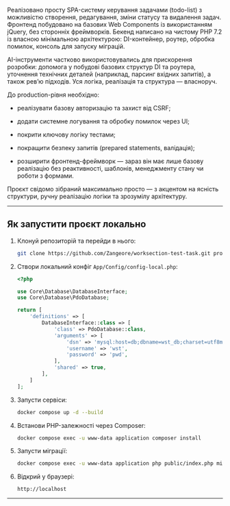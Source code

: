 Реалізовано просту SPA-систему керування задачами (todo-list) з можливістю створення, редагування, зміни статусу та видалення задач. Фронтенд побудовано на базових Web Components із використанням jQuery, без сторонніх фреймворків. Бекенд написано на чистому PHP 7.2 із власною мінімальною архітектурою: DI-контейнер, роутер, обробка помилок, консоль для запуску міграцій.

AI-інструменти частково використовувались для прискорення розробки: допомога у побудові базових структур DI та роутера, уточнення технічних деталей (наприклад, парсинг вхідних запитів), а також рев’ю підходів. Уся логіка, реалізація та структура — власноруч.

До production-рівня необхідно:

- реалізувати базову авторизацію та захист від CSRF;

- додати системне логування та обробку помилок через UI;

- покрити ключову логіку тестами;

- покращити безпеку запитів (prepared statements, валідація);

- розширити фронтенд-фреймворк — зараз він має лише базову реалізацію без реактивності, шаблонів, менеджменту стану чи роботи з формами.

Проєкт свідомо зібраний максимально просто — з акцентом на ясність структури, ручну реалізацію логіки та зрозумілу архітектуру.

---

##  Як запустити проєкт локально

1. Клонуй репозиторій та перейди в нього:

   ```bash
   git clone https://github.com/Zangeore/worksection-test-task.git project && cd project
   ```

2. Створи локальний конфіг `App/Config/config-local.php`:

   ```php
   <?php

   use Core\Database\DatabaseInterface;
   use Core\Database\PdoDatabase;

   return [
       'definitions' => [
           DatabaseInterface::class => [
               'class' => PdoDatabase::class,
               'arguments' => [
                   'dsn' => 'mysql:host=db;dbname=wst_db;charset=utf8mb4',
                   'username' => 'wst',
                   'password' => 'pwd',
               ],
               'shared' => true,
           ],
       ]
   ];
   ```

3. Запусти сервіси:

   ```bash
   docker compose up -d --build
   ```

4. Встанови PHP-залежності через Composer:

   ```bash
   docker compose exec -u www-data application composer install
   ```

5. Запусти міграції:

   ```bash
   docker compose exec -u www-data application php public/index.php migrate:up
   ```

6. Відкрий у браузері:

   ```
   http://localhost
   ```

---
